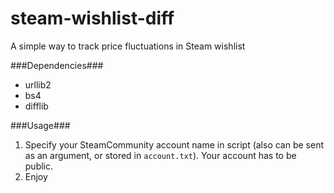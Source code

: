 steam-wishlist-diff
===================

A simple way to track price fluctuations in Steam wishlist

###Dependencies###

* urllib2
* bs4
* difflib

###Usage###

1. Specify your SteamCommunity account name in script (also can be sent as an argument, or stored in `account.txt`). Your account has to be public.
2. Enjoy


